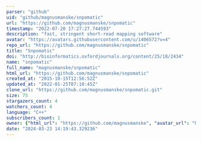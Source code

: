 ```yaml
---
parser: "github"
uid: "github/magnusmanske/snpomatic"
url: "https://github.com/magnusmanske/snpomatic"
timestamp: "2022-07-20 17:27:27.744593"
description: "fast, stringent short-read mapping software"
avatar: "https://avatars.githubusercontent.com/u/1406572?v=4"
repo_url: "https://github.com/magnusmanske/snpomatic"
title: "Snpomatic"
doi: "http://bioinformatics.oxfordjournals.org/content/25/18/2434"
name: "snpomatic"
full_name: "magnusmanske/snpomatic"
html_url: "https://github.com/magnusmanske/snpomatic"
created_at: "2015-10-15T12:56:52Z"
updated_at: "2022-01-25T07:10:45Z"
clone_url: "https://github.com/magnusmanske/snpomatic.git"
size: 75
stargazers_count: 4
watchers_count: 4
language: "C++"
subscribers_count: 1
owner: {"html_url": "https://github.com/magnusmanske", "avatar_url": "https://avatars.githubusercontent.com/u/1406572?v=4", "login": "magnusmanske", "type": "User"}
date: "2024-03-23 14:19:43.329236"
---
```

